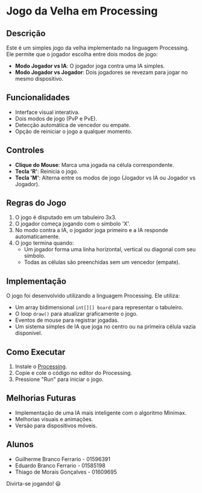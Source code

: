 # Jogo da Velha em Processing

## Descrição
Este é um simples jogo da velha implementado na linguagem Processing. Ele permite que o jogador escolha entre dois modos de jogo:
- **Modo Jogador vs IA**: O jogador joga contra uma IA simples.
- **Modo Jogador vs Jogador**: Dois jogadores se revezam para jogar no mesmo dispositivo.

## Funcionalidades
- Interface visual interativa.
- Dois modos de jogo (PvP e PvE).
- Detecção automática de vencedor ou empate.
- Opção de reiniciar o jogo a qualquer momento.

## Controles
- **Clique do Mouse**: Marca uma jogada na célula correspondente.
- **Tecla 'R'**: Reinicia o jogo.
- **Tecla 'M'**: Alterna entre os modos de jogo (Jogador vs IA ou Jogador vs Jogador).

## Regras do Jogo
1. O jogo é disputado em um tabuleiro 3x3.
2. O jogador começa jogando com o símbolo 'X'.
3. No modo contra a IA, o jogador joga primeiro e a IA responde automaticamente.
4. O jogo termina quando:
   - Um jogador forma uma linha horizontal, vertical ou diagonal com seu símbolo.
   - Todas as células são preenchidas sem um vencedor (empate).

## Implementação
O jogo foi desenvolvido utilizando a linguagem Processing. Ele utiliza:
- Um array bidimensional `int[][] board` para representar o tabuleiro.
- O loop `draw()` para atualizar graficamente o jogo.
- Eventos de mouse para registrar jogadas.
- Um sistema simples de IA que joga no centro ou na primeira célula vazia disponível.

## Como Executar
1. Instale o [Processing](https://processing.org/download/).
2. Copie e cole o código no editor do Processing.
3. Pressione "Run" para iniciar o jogo.

## Melhorias Futuras
- Implementação de uma IA mais inteligente com o algoritmo Minimax.
- Melhorias visuais e animações.
- Versão para dispositivos móveis.

## Alunos
- Guilherme Branco Ferrario - 01596391
- Eduardo Branco Ferrario - 01585198
- Thiago de Morais Gonçalves - 01609695 

Divirta-se jogando! 😃

